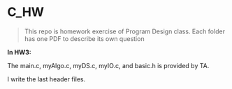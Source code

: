 # C_HW

> This repo is homework exercise of Program Design class.
> Each folder has one PDF to describe its own question 

**In HW3:**
<p> The main.c, myAlgo.c, myDS.c, myIO.c, and basic.h is provided by TA. </p>
<p> I write the last header files. </p>
